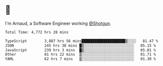 # 👋

I'm Arnaud, a Software Engineer working [@Shotgun](https://shotgun.live).

<!--START_SECTION:waka-->

```txt
Total Time: 4,772 hrs 28 mins

TypeScript        3,887 hrs 56 mins████████████████████▒░░░░   81.47 %
JSON              245 hrs 38 mins █▒░░░░░░░░░░░░░░░░░░░░░░░   05.15 %
JavaScript        239 hrs 3 mins  █▒░░░░░░░░░░░░░░░░░░░░░░░   05.01 %
Other             81 hrs 22 mins  ▒░░░░░░░░░░░░░░░░░░░░░░░░   01.71 %
YAML              62 hrs 7 mins   ▒░░░░░░░░░░░░░░░░░░░░░░░░   01.30 %
```

<!--END_SECTION:waka-->
